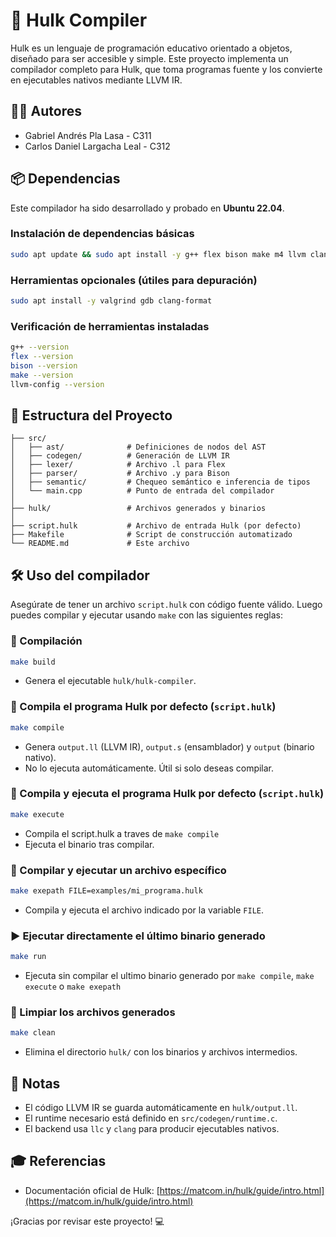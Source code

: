 # 🧠 Hulk Compiler

Hulk es un lenguaje de programación educativo orientado a objetos, diseñado para ser accesible y simple. Este proyecto implementa un compilador completo para Hulk, que toma programas fuente y los convierte en ejecutables nativos mediante LLVM IR.


## 👨‍💻 Autores

- Gabriel Andrés Pla Lasa - C311
- Carlos Daniel Largacha Leal - C312


## 📦 Dependencias

Este compilador ha sido desarrollado y probado en **Ubuntu 22.04**.

### Instalación de dependencias básicas

```bash
sudo apt update && sudo apt install -y g++ flex bison make m4 llvm clang libclang-dev llvm-dev
````

### Herramientas opcionales (útiles para depuración)

```bash
sudo apt install -y valgrind gdb clang-format
```

### Verificación de herramientas instaladas

```bash
g++ --version
flex --version
bison --version
make --version
llvm-config --version
```


## 📁 Estructura del Proyecto

```
├── src/
│   ├── ast/              # Definiciones de nodos del AST
│   ├── codegen/          # Generación de LLVM IR
│   ├── lexer/            # Archivo .l para Flex
│   ├── parser/           # Archivo .y para Bison
│   ├── semantic/         # Chequeo semántico e inferencia de tipos
│   └── main.cpp          # Punto de entrada del compilador
│
├── hulk/                 # Archivos generados y binarios
│
├── script.hulk           # Archivo de entrada Hulk (por defecto)
├── Makefile              # Script de construcción automatizado
└── README.md             # Este archivo
```


## 🛠️ Uso del compilador

Asegúrate de tener un archivo `script.hulk` con código fuente válido. Luego puedes compilar y ejecutar usando `make` con las siguientes reglas:

### 🔧 Compilación

```bash
make build
```

* Genera el ejecutable `hulk/hulk-compiler`.

### 🧱 Compila el programa Hulk por defecto (`script.hulk`)

```bash
make compile
```
* Genera `output.ll` (LLVM IR), `output.s` (ensamblador) y `output` (binario nativo).
* No lo ejecuta automáticamente. Útil si solo deseas compilar.


### 🚀 Compila y ejecuta el programa Hulk por defecto (`script.hulk`)

```bash
make execute
```

* Compila el script.hulk a traves de `make compile`
* Ejecuta el binario tras compilar.

### 📁 Compilar y ejecutar un archivo específico

```bash
make exepath FILE=examples/mi_programa.hulk
```

* Compila y ejecuta el archivo indicado por la variable `FILE`.

### ▶️ Ejecutar directamente el último binario generado

```bash
make run
```

* Ejecuta sin compilar el ultimo binario generado por `make compile`, `make execute` o `make exepath`


### 🧹 Limpiar los archivos generados

```bash
make clean
```

* Elimina el directorio `hulk/` con los binarios y archivos intermedios.


## 📄 Notas

* El código LLVM IR se guarda automáticamente en `hulk/output.ll`.
* El runtime necesario está definido en `src/codegen/runtime.c`.
* El backend usa `llc` y `clang` para producir ejecutables nativos.


## 🎓 Referencias

* Documentación oficial de Hulk: [https://matcom.in/hulk/guide/intro.html](https://matcom.in/hulk/guide/intro.html)

¡Gracias por revisar este proyecto! 💻
